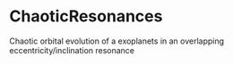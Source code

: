 # ChaoticResonances
Chaotic orbital evolution of a exoplanets in an overlapping eccentricity/inclination resonance
